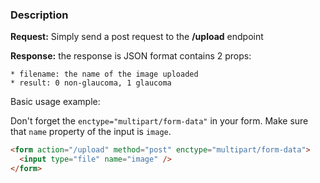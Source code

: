 ### Description

**Request:** Simply send a post request to the **/upload** endpoint

**Response:** the response is JSON format contains 2 props:

    * filename: the name of the image uploaded
    * result: 0 non-glaucoma, 1 glaucoma

Basic usage example:

Don't forget the `enctype="multipart/form-data"` in your form.
Make sure that `name` property of the input is `image`.

```html
<form action="/upload" method="post" enctype="multipart/form-data">
  <input type="file" name="image" />
</form>
```
